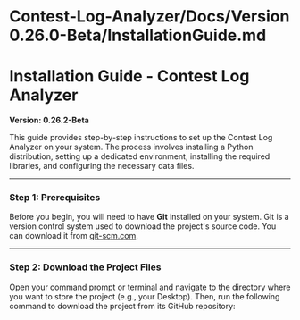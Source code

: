 # Contest-Log-Analyzer/Docs/Version 0.26.0-Beta/InstallationGuide.md

# Installation Guide - Contest Log Analyzer

**Version: 0.26.2-Beta**

This guide provides step-by-step instructions to set up the Contest Log Analyzer on your system. The process involves installing a Python distribution, setting up a dedicated environment, installing the required libraries, and configuring the necessary data files.

---

### Step 1: Prerequisites

Before you begin, you will need to have **Git** installed on your system. Git is a version control system used to download the project's source code. You can download it from [git-scm.com](https://git-scm.com/).

---

### Step 2: Download the Project Files

Open your command prompt or terminal and navigate to the directory where you want to store the project (e.g., your Desktop). Then, run the following command to download the project from its GitHub repository: